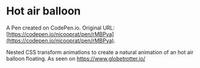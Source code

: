 # Hot air balloon

A Pen created on CodePen.io. Original URL: [https://codepen.io/nicooprat/pen/rMBPya](https://codepen.io/nicooprat/pen/rMBPya).

Nested CSS transform animations to create a natural animation of an hot air balloon floating. As seen on https://www.globetrotter.io/